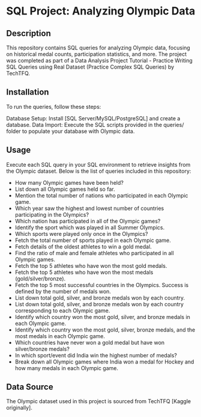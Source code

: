 # SQL Project: Analyzing Olympic Data

## Description
This repository contains SQL queries for analyzing Olympic data, focusing on historical medal counts, participation statistics, and more. The project was completed as part of a Data Analysis Project Tutorial - Practice Writing SQL Queries using Real Dataset (Practice Complex SQL Queries) by TechTFQ.

## Installation
To run the queries, follow these steps:

Database Setup: Install [SQL Server/MySQL/PostgreSQL] and create a database.
Data Import: Execute the SQL scripts provided in the queries/ folder to populate your database with Olympic data.

## Usage
Execute each SQL query in your SQL environment to retrieve insights from the Olympic dataset. Below is the list of queries included in this repository:

- How many Olympic games have been held?
- List down all Olympic games held so far.
- Mention the total number of nations who participated in each Olympic game.
- Which year saw the highest and lowest number of countries participating in the Olympics?
- Which nation has participated in all of the Olympic games?
- Identify the sport which was played in all Summer Olympics.
- Which sports were played only once in the Olympics?
- Fetch the total number of sports played in each Olympic game.
- Fetch details of the oldest athletes to win a gold medal.
- Find the ratio of male and female athletes who participated in all Olympic games.
- Fetch the top 5 athletes who have won the most gold medals.
- Fetch the top 5 athletes who have won the most medals (gold/silver/bronze).
- Fetch the top 5 most successful countries in the Olympics. Success is defined by the number of medals won.
- List down total gold, silver, and bronze medals won by each country.
- List down total gold, silver, and bronze medals won by each country corresponding to each Olympic game.
- Identify which country won the most gold, silver, and bronze medals in each Olympic game.
- Identify which country won the most gold, silver, bronze medals, and the most medals in each Olympic game.
- Which countries have never won a gold medal but have won silver/bronze medals?
- In which sport/event did India win the highest number of medals?
- Break down all Olympic games where India won a medal for Hockey and how many medals in each Olympic game.

## Data Source
The Olympic dataset used in this project is sourced from TechTFQ [Kaggle originally]. 
